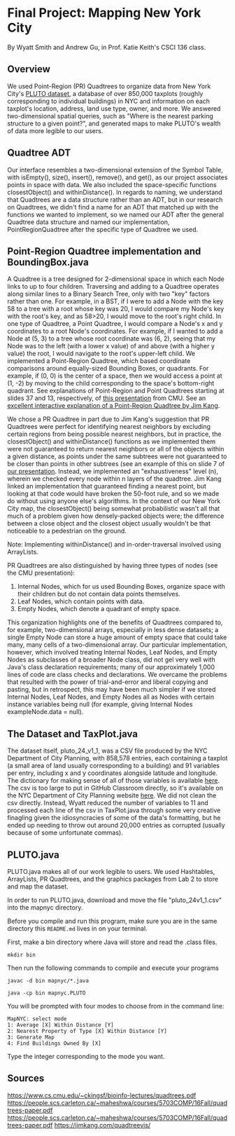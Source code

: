 # Final Project: Mapping New York City
By Wyatt Smith and Andrew Gu, in Prof. Katie Keith's CSCI 136 class.

## Overview
We used Point-Region (PR) Quadtrees to organize data from New York City's [PLUTO dataset](https://www.nyc.gov/site/planning/data-maps/open-data/dwn-pluto-mappluto.page), a database of over 850,000 taxplots (roughly corresponding to individual buildings) in NYC and information on each taxplot's location, address, land use type, owner, and more. We answered two-dimensional spatial queries, such as "Where is the nearest parking structure to a given point?", and generated maps to make PLUTO's wealth of data more legible to our users.

## Quadtree ADT
Our interface resembles a two-dimensional extension of the Symbol Table, with isEmpty(), size(), insert(), remove(), and get(), as our project associates points in space with data. We also included the space-specific functions closestObject() and withinDistance().
In regards to naming, we understand that Quadtrees are a data structure rather than an ADT, but in our research on Quadtrees, we didn't find a name for an ADT that matched up with the functions we wanted to implement, so we named our ADT after the general Quadtree data structure and named our implementation, PointRegionQuadtree after the specific type of Quadtree we used.

## Point-Region Quadtree implementation and BoundingBox.java
A Quadtree is a tree designed for 2-dimensional space in which each Node links to up to four children. Traversing and adding to a Quadtree operates along similar lines to a Binary Search Tree, only with two "key" factors rather than one. For example, in a BST, if I were to add a Node with the key 58 to a tree with a root whose key was 20, I would compare my Node's key with the root's key, and as 58>20, I would move to the root's right child. In one type of Quadtree, a Point Quadtree, I would compare a Node's x and y coordinates to a root Node's coordinates. For example, if I wanted to add a Node at (5, 3) to a tree whose root coordinate was (6, 2), seeing that my Node was to the left (with a lower x value) of and above (with a higher y value) the root, I would navigate to the root's upper-left child.
We implemented a Point-Region Quadtree, which based coordinate comparisons around equally-sized Bounding Boxes, or quadrants. For example, if (0, 0) is the center of a space, then we would access a point at (1, -2) by moving to the child corresponding to the space's bottom-right quadrant.
See explanations of Point-Region and Point Quadtrees starting at slides 37 and 13, respectively, of [this presentation](https://www.cs.cmu.edu/~ckingsf/bioinfo-lectures/quadtrees.pdf) from CMU. See an [excellent interactive explanation of a Point-Region Quadtree by Jim Kang](https://jimkang.com/quadtreevis/). 

We chose a PR Quadtree in part due to Jim Kang's suggestion that PR Quadtrees were perfect for identifying nearest neighbors by excluding certain regions from being possible nearest neighbors, but in practice, the closestObject() and withinDistance() functions as we implemented them were not guaranteed to return nearest neighbors or all of the objects within a given distance, as points under the same subtrees were not guaranteed to be closer than points in other subtrees (see an example of this on slide 7 of [our presentation](https://docs.google.com/presentation/d/1Zk5axN5m-yCPuxg8xJpuzqym7CFcBICT97DbWptIQD8/edit?usp=sharing). Instead, we implemented an "exhaustiveness" level (n), wherein we checked every node within n layers of the quadtree. Jim Kang linked an implementation that guaranteed finding a nearest point, but looking at that code would have broken the 50-foot rule, and so we made do without using anyone else's algorithms. In the context of our New York City map, the closestObject() being somewhat probabilistic wasn't all that much of a problem given how densely-packed objects were; the difference between a close object and the closest object usually wouldn't be that noticeable to a pedestrian on the ground. 

Note: Implementing withinDistance() and in-order-traversal involved using ArrayLists.

PR Quadtrees are also distinguished by having three types of nodes (see the CMU presentation): 
1. Internal Nodes, which for us used Bounding Boxes, organize space with their children but do not contain data points themselves.
2. Leaf Nodes, which contain points with data.
3. Empty Nodes, which denote a quadrant of empty space.

This organization highlights one of the benefits of Quadtrees compared to, for example, two-dimensional arrays, especially in less dense datasets; a single Empty Node can store a huge amount of empty space that could take many, many cells of a two-dimensional array. 
Our particular implementation, however, which involved treating Internal Nodes, Leaf Nodes, and Empty Nodes as subclasses of a broader Node class, did not gel very well with Java's class declaration requirements; many of our approximately 1,000 lines of code are class checks and declarations. We overcame the problems that resulted with the power of trial-and-error and liberal copying and pasting, but in retrospect, this may have been much simpler if we stored Internal Nodes, Leaf Nodes, and Empty Nodes all as Nodes with certain instance variables being null (for example, giving Internal Nodes exampleNode.data = null).

## The Dataset and TaxPlot.java
The dataset itself, pluto_24_v1_1, was a CSV file produced by the NYC Department of City Planning, with 858,578 entries, each containing a taxplot (a small area of land usually corresponding to a building) and 91 variables per entry, including x and y coordinates alongside latitude and longitude. The dictionary for making sense of all of those variables is available [here](https://s-media.nyc.gov/agencies/dcp/assets/files/pdf/data-tools/bytes/pluto_datadictionary.pdf). The csv is too large to put in GitHub Classroom directly, so it's available on the NYC Department of City Planning website [here](https://www.nyc.gov/site/planning/data-maps/open-data/dwn-pluto-mappluto.page).
We did not clean the csv directly. Instead, Wyatt reduced the number of variables to 11 and processed each line of the csv in TaxPlot.java through some very creative finagling given the idiosyncracies of some of the data's formatting, but he ended up needing to throw out around 20,000 entries as corrupted (usually because of some unfortunate commas).

## PLUTO.java
PLUTO.java makes all of our work legible to users. We used Hashtables, ArrayLists, PR Quadtrees, and the graphics packages from Lab 2 to store and map the dataset.

In order to run PLUTO.java, download and move the file "pluto_24v1_1.csv" into the mapnyc directory. 

Before you compile and run this program, make sure you are in the same directory this `README.md` lives in on your terminal.

First, make a bin directory where Java will store and read the .class files.

```
mkdir bin
```
Then run the following commands to compile and execute your programs 

```
javac -d bin mapnyc/*.java

java -cp bin mapnyc.PLUTO
```

You will be prompted with four modes to choose from in the command line:
```
MapNYC: select mode
1: Average [X] Within Distance [Y]
2: Nearest Property of Type [X] Within Distance [Y]
3: Generate Map
4: Find Buildings Owned By [X]
```
Type the integer corresponding to the mode you want.

## Sources
https://www.cs.cmu.edu/~ckingsf/bioinfo-lectures/quadtrees.pdf
https://people.scs.carleton.ca/~maheshwa/courses/5703COMP/16Fall/quadtrees-paper.pdf
https://people.scs.carleton.ca/~maheshwa/courses/5703COMP/16Fall/quadtrees-paper.pdf
https://jimkang.com/quadtreevis/
